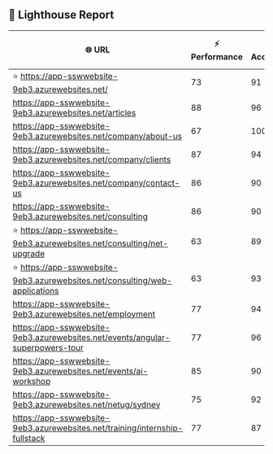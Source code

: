 ## 🚀 Lighthouse Report

| 🌐 URL | ⚡ Performance | ♿ Accessibility | ✅ Best Practices | 🔍 SEO | 📦 Bundle Size | 🗑️ Unused Bundle |
| --- | ----------- | ------------- | -------------- | --- | ---------------- | ---------------- |
| ⭐ https://app-sswwebsite-9eb3.azurewebsites.net/ | 73 | 91 | 78 | 100 | 7.74 MB | 4.80 MB |
| https://app-sswwebsite-9eb3.azurewebsites.net/articles | 88 | 96 | 78 | 92 | 4.23 MB | 2.00 MB |
| https://app-sswwebsite-9eb3.azurewebsites.net/company/about-us | 67 | 100 | 78 | 100 | 4.12 MB | 1.95 MB |
| https://app-sswwebsite-9eb3.azurewebsites.net/company/clients | 87 | 94 | 78 | 100 | 4.52 MB | 2.20 MB |
| https://app-sswwebsite-9eb3.azurewebsites.net/company/contact-us | 86 | 90 | 78 | 92 | 7.47 MB | 4.60 MB |
| https://app-sswwebsite-9eb3.azurewebsites.net/consulting | 86 | 90 | 74 | 100 | 7.74 MB | 4.80 MB |
| ⭐ https://app-sswwebsite-9eb3.azurewebsites.net/consulting/net-upgrade | 63 | 89 | 59 | 85 | 7.76 MB | 4.79 MB |
| ⭐ https://app-sswwebsite-9eb3.azurewebsites.net/consulting/web-applications | 63 | 93 | 59 | 85 | 7.74 MB | 4.80 MB |
| https://app-sswwebsite-9eb3.azurewebsites.net/employment | 77 | 94 | 78 | 100 | 4.38 MB | 1.97 MB |
| https://app-sswwebsite-9eb3.azurewebsites.net/events/angular-superpowers-tour | 77 | 96 | 74 | 100 | 7.50 MB | 4.65 MB |
| https://app-sswwebsite-9eb3.azurewebsites.net/events/ai-workshop | 85 | 90 | 74 | 92 | 7.50 MB | 4.65 MB |
| https://app-sswwebsite-9eb3.azurewebsites.net/netug/sydney | 75 | 92 | 78 | 92 | 4.60 MB | 2.24 MB |
| https://app-sswwebsite-9eb3.azurewebsites.net/training/internship-fullstack | 77 | 87 | 74 | 100 | 4.12 MB | 1.97 MB |